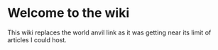# Welcome to the wiki

This wiki replaces the world anvil link as it was getting near its limit of articles I could host.